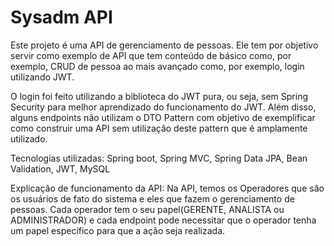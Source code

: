 # Sysadm API

Este projeto é uma API de gerenciamento de pessoas. Ele tem por objetivo servir como exemplo de API que tem conteúdo de básico como, por exemplo, CRUD de pessoa ao mais avançado como, por exemplo, login utilizando JWT.

O login foi feito utilizando a biblioteca do JWT pura, ou seja, sem Spring Security para melhor aprendizado do funcionamento do JWT.
Além disso, alguns endpoints não utilizam o DTO Pattern com objetivo de exemplificar como construir uma API sem utilização deste pattern que é amplamente utilizado.

Tecnologias utilizadas:
Spring boot, Spring MVC, Spring Data JPA, Bean Validation, JWT, MySQL

Explicação de funcionamento da API:
Na API, temos os Operadores que são os usuários de fato do sistema e eles que fazem o gerenciamento de pessoas. Cada operador tem o seu papel(GERENTE, ANALISTA ou ADMINISTRADOR) e cada endpoint pode necessitar que o operador tenha um papel específico para que a ação seja realizada.

